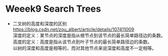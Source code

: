 Weeek9 Search Trees
==========

* 二叉树的高度和深度的区别 https://blog.csdn.net/zou_albert/article/details/107411009  
深度的定义：某节点的深度是指从根节点到该节点的最长简单路径边的条数。  
高度的定义：高度是指从该节点到叶子节点的最长简单路径边的条数。  
以树的深度和高度是相等的，而对其他节点来说深度和高度不一定相等。

